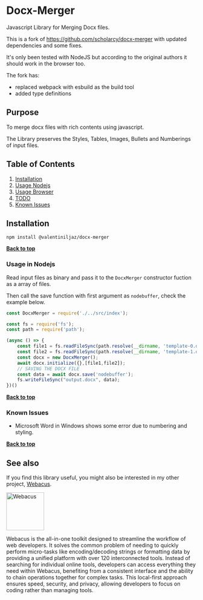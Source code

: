 # Docx-Merger

Javascript Library for Merging Docx files.

This is a fork of https://github.com/scholarcy/docx-merger with updated dependencies and some fixes.

It's only been tested with NodeJS but according to the original authors it should work in the browser too.

The fork has:
- replaced webpack with esbuild as the build tool
- added type definitions

## Purpose

To merge docx files with rich contents using javascript.

The Library preserves the Styles, Tables, Images, Bullets and Numberings of input files.

## Table of Contents

1. [Installation](#installation)
1. [Usage Nodejs](#usage-nodejs)
1. [Usage Browser](#usage-browser)
1. [TODO](#todo)
1. [Known Issues](#known-issues)

## Installation

```shell
npm install @valentiniljaz/docx-merger
```

**[Back to top](#table-of-contents)**

### Usage in Nodejs

Read input files as binary and pass it to the `DocxMerger` constructor fuction as a array of files.

Then call the save function with first argument as `nodebuffer`, check the example below.

```js
const DocxMerger = require('./../src/index');

const fs = require('fs');
const path = require('path');

(async () => {
    const file1 = fs.readFileSync(path.resolve(__dirname, 'template-0.docx'), 'binary');
    const file2 = fs.readFileSync(path.resolve(__dirname, 'template-1.docx'), 'binary');
    const docx = new DocxMerger();
    await docx.initialize({},[file1,file2]);
    // SAVING THE DOCX FILE
    const data = await docx.save('nodebuffer');
    fs.writeFileSync("output.docx", data);
})()
```

**[Back to top](#table-of-contents)**

### Known Issues

- Microsoft Word in Windows shows some error due to numbering and styling.

**[Back to top](#table-of-contents)**


## See also

If you find this library useful, you might also be interested in my other project, [Webacus](https://webacus.dev).

<p>
  <a href="https://webacus.dev" title="Webacus">
    <img src="https://webacus.dev/imgs/icons/webacus_square_logo.jpg" alt="Webacus" width="100px">
  </a>
</p>

<p>
  Webacus is the all-in-one toolkit designed to streamline the workflow of web developers. It solves the common problem of needing to quickly perform micro-tasks like encoding/decoding strings or formatting data by providing a unified platform with over 120 interconnected tools. Instead of searching for individual online tools, developers can access everything they need within Webacus, benefiting from a consistent interface and the ability to chain operations together for complex tasks. This local-first approach ensures speed, security, and privacy, allowing developers to focus on coding rather than managing tools.
</p>
